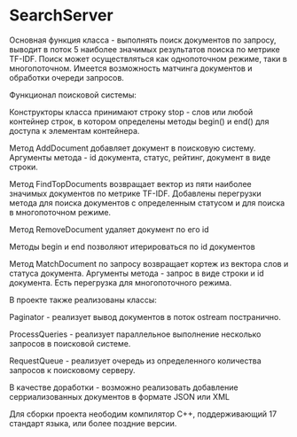 # SearchServer
Основная функция класса - выполнять поиск документов по запросу, выводит в поток 5 наиболее значимых результатов поиска по метрике TF-IDF. Поиск может осуществляться как однопоточном режиме, таки в многопоточном. Имеется возможность матчинга документов и обработки очереди запросов.

Функционал поисковой системы:

Конструкторы класса принимают строку stop - слов или любой контейнер строк, в котором определены методы begin() и end() для доступа к элементам контейнера.

Метод AddDocument добавляет документ в поисковую систему. Аргументы метода - id документа, статус, рейтинг, документ в виде строки.

Метод FindTopDocuments возвращает вектор из пяти наиболее значимых документов по метрике TF-IDF. Добавлены перегрузки метода для поиска документов с определенным статусом и для поиска в многопоточном режиме.

Метод RemoveDocument удаляет документ по его id

Методы begin и end позволяют итерироваться по id документов

Метод MatchDocument по запросу возвращает кортеж из вектора слов и статуса документа. Аргументы метода - запрос в виде строки и id документа. Есть перегрузка для многопоточного режима.


В проекте также реализованы классы:

Paginator - реализует вывод документов в поток ostream постранично.

ProcessQueries - реализует параллельное выполнение несколько запросов в поисковой системе.

RequestQueue - реализует очередь из определенного количества запросов к поисковому серверу.

В качестве доработки - возможно реализовать добавление серриализованных документов в формате JSON или XML


Для сборки проекта неободим компилятор С++, поддерживающий 17 стандарт языка, или более поздние версии.
